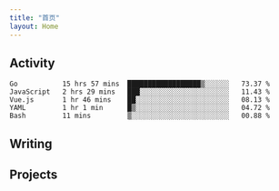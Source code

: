 ```yaml
---
title: "首页"
layout: Home
---
```


## Activity
<!--START_SECTION:waka-->
```text
Go           15 hrs 57 mins  ██████████████████▒░░░░░░   73.37 % 
JavaScript   2 hrs 29 mins   ███░░░░░░░░░░░░░░░░░░░░░░   11.43 % 
Vue.js       1 hr 46 mins    ██░░░░░░░░░░░░░░░░░░░░░░░   08.13 % 
YAML         1 hr 1 min      █▒░░░░░░░░░░░░░░░░░░░░░░░   04.72 % 
Bash         11 mins         ▒░░░░░░░░░░░░░░░░░░░░░░░░   00.88 % 
```
<!--END_SECTION:waka-->

## Writing
<PindedPosts />

## Projects
<Projects />

